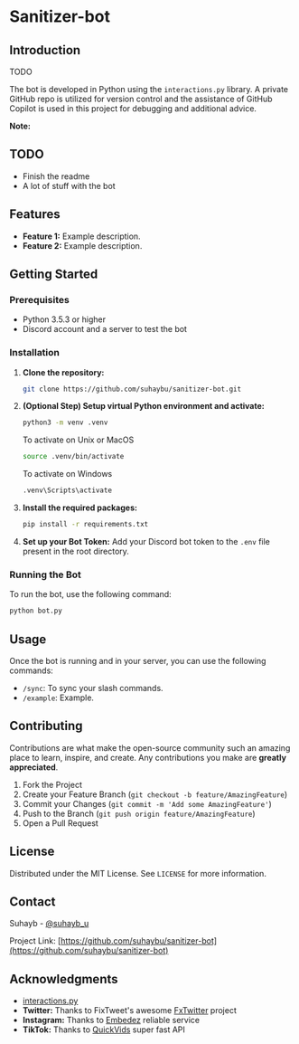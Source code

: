 # Sanitizer-bot

## Introduction

TODO

The bot is developed in Python using the `interactions.py` library. A private GitHub repo is utilized for version control and the assistance of GitHub Copilot is used in this project for debugging and additional advice.

**Note:**

## TODO

-   Finish the readme
-   A lot of stuff with the bot

## Features

-   **Feature 1:** Example description.
-   **Feature 2:** Example description.

## Getting Started

### Prerequisites

-   Python 3.5.3 or higher
-   Discord account and a server to test the bot

### Installation

1. **Clone the repository:**
    ```bash
    git clone https://github.com/suhaybu/sanitizer-bot.git
    ```
2. **(Optional Step) Setup virtual Python environment and activate:**
    ```bash
    python3 -m venv .venv
    ```
    To activate on Unix or MacOS
    ```bash
    source .venv/bin/activate
    ```
    To activate on Windows
    ```bash
    .venv\Scripts\activate
    ```
3. **Install the required packages:**
    ```bash
    pip install -r requirements.txt
    ```
4. **Set up your Bot Token:**
   Add your Discord bot token to the `.env` file present in the root directory.

### Running the Bot

To run the bot, use the following command:

```bash
python bot.py
```

## Usage

Once the bot is running and in your server, you can use the following commands:

-   `/sync`: To sync your slash commands.
-   `/example`: Example.

## Contributing

Contributions are what make the open-source community such an amazing place to learn, inspire, and create. Any contributions you make are **greatly appreciated**.

1. Fork the Project
2. Create your Feature Branch (`git checkout -b feature/AmazingFeature`)
3. Commit your Changes (`git commit -m 'Add some AmazingFeature'`)
4. Push to the Branch (`git push origin feature/AmazingFeature`)
5. Open a Pull Request

## License

Distributed under the MIT License. See `LICENSE` for more information.

## Contact

Suhayb - [@suhayb_u](https://twitter.com/suhayb_u)

Project Link: [https://github.com/suhaybu/sanitizer-bot](https://github.com/suhaybu/sanitizer-bot)

## Acknowledgments
-   [interactions.py](https://github.com/interactions-py/interactions.py)
-   **Twitter:** Thanks to FixTweet's awesome [FxTwitter](https://github.com/FixTweet/FxTwitter) project
-   **Instagram:** Thanks to [Embedez](https://embedez.com/) reliable service
-   **TikTok:** Thanks to [QuickVids](https://quickvids.win/) super fast API
